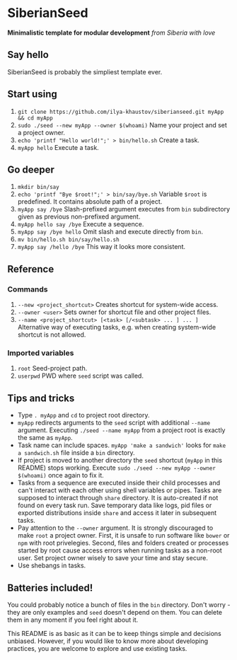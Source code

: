 SiberianSeed
============

**Minimalistic template for modular development** *from Siberia with love*


Say hello
---------

SiberianSeed is probably the simpliest template ever.


Start using
-----------

 1. `git clone https://github.com/ilya-khaustov/siberianseed.git myApp && cd myApp`
 1. `sudo ./seed --new myApp --owner $(whoami)` Name your project and set a project owner.
 1. `echo 'printf "Hello world!";' > bin/hello.sh` Create a task.
 1. `myApp hello` Execute a task.


Go deeper
---------

 1. `mkdir bin/say`
 1. `echo 'printf "Bye $root!";' > bin/say/bye.sh` Variable `$root` is predefined. It contains absolute path of a project.
 1. `myApp say /bye` Slash-prefixed argument executes from `bin` subdirectory given as previous non-prefixed argument.
 1. `myApp hello say /bye` Execute a sequence.
 1. `myApp say /bye hello` Omit slash and execute directly from `bin`.
 1. `mv bin/hello.sh bin/say/hello.sh`
 1. `myApp say /hello /bye` This way it looks more consistent.


Reference
---------

### Commands
 1. `--new <project_shortcut>` Creates shortcut for system-wide access.
 1. `--owner <user>` Sets owner for shortcut file and other project files.
 1. `--name <project_shortcut> [<task> [/<subtask> ... ] ... ]` Alternative way of executing tasks, e.g. when creating system-wide shortcut is not allowed.
 
### Imported variables
 1. `root` Seed-project path.
 1. `userpwd` PWD where `seed` script was called.


Tips and tricks
---------------

 * Type `. myApp` and `cd` to project root directory.
 * `myApp` redirects arguments to the `seed` script with additional `--name` argument. Executing `./seed --name myApp` from a project root is exactly the same as `myApp`.
 * Task name can include spaces. `myApp 'make a sandwich'` looks for `make a sandwich.sh` file inside a `bin` directory.
 * If project is moved to another directory the `seed` shortcut (`myApp` in this README) stops working. Execute `sudo ./seed --new myApp --owner $(whoami)` once again to fix it.
 * Tasks from a sequence are executed inside their child processes and can't interact with each other using shell variables or pipes. Tasks are supposed to interact through `share` directory. It is auto-created if not found on every task run. Save temporary data like logs, pid files or exported distributions inside `share` and access it later in subsequent tasks.
 * Pay attention to the `--owner` argument. It is strongly discouraged to make `root` a project owner. First, it is unsafe to run software like `bower` or `npm` with root privelegies. Second, files and folders created or processes started by root cause access errors when running tasks as a non-root user. Set project owner wisely to save your time and stay secure.
 * Use shebangs in tasks.


Batteries included!
-------------------

You could probably notice a bunch of files in the `bin` directory. Don't worry - they are only examples and `seed` doesn't depend on them. You can delete them in any moment if you feel right about it.

This README is as basic as it can be to keep things simple and decisions unbiased. However, if you would like to know more about developing practices, you are welcome to explore and use existing tasks.

